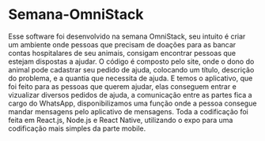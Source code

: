 # Semana-OmniStack

Esse software foi desenvolvido na semana OmniStack, seu intuito é criar um ambiente onde pessoas 
que precisam de doações para as bancar contas hospitalares de seu animais, consigam encontrar pessoas
que estejam dispostas a ajudar. 
O código é composto pelo site, onde o dono do animal pode cadastrar seu pedido de ajuda, colocando um título,
descrição do problema, e a quantia que necessita de ajuda. E temos o aplicativo, que foi feito para as pessoas
que querem ajudar, elas conseguem entrar e vizualizar diversos pedidos de ajuda, a comunicação entre as partes
fica a cargo do WhatsApp, disponibilizamos uma função onde a pessoa consegue mandar mensagens pelo aplicativo 
de mensagens.
Toda a codificação foi feita em React.js, Node.js e React Native, utilizando o expo para uma codificação mais 
simples da parte mobile.

